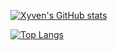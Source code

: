 [![Xyven's GitHub stats](https://github-readme-stats.vercel.app/api?username=xyven1&theme=dark)](https://github.com/anuraghazra/github-readme-stats)


[![Top Langs](https://github-readme-stats.vercel.app/api/top-langs/?username=xyven1&theme=dark)](https://github.com/anuraghazra/github-readme-stats)
